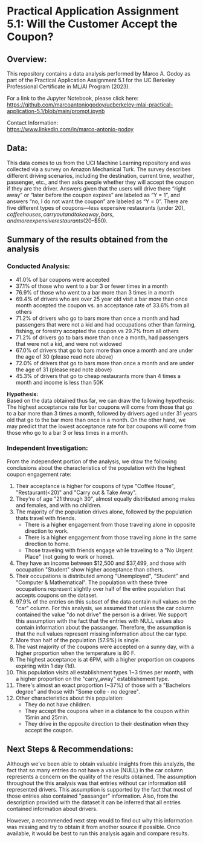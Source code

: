 # Practical Application Assignment 5.1: Will the Customer Accept the Coupon?

## Overview:
This repository contains a data analysis performed by Marco A. Godoy as part of the Practical Application Assignment 5.1 for the UC Berkeley Professional Certificate in ML/AI Program (2023).   

For a link to the Jupyter Notebook, please click here: <br/>
https://github.com/marcoantoniogodoy/ucberkeley-mlai-practical-application-5.1/blob/main/prompt.ipynb

Contact Information:<br/>
https://www.linkedin.com/in/marco-antonio-godoy

## Data:
This data comes to us from the UCI Machine Learning repository and was collected via a survey on Amazon Mechanical Turk. The survey describes different driving scenarios, including the destination, current time, weather, passenger, etc., and then asks people whether they will accept the coupon if they are the driver. Answers given that the users will drive there “right away” or “later before the coupon expires” are labeled as “Y = 1”, and answers “no, I do not want the coupon” are labeled as “Y = 0”. There are five different types of coupons—less expensive restaurants (under $20), coffee houses, carry out and take away, bars, and more expensive restaurants ($20–$50).

## Summary of the results obtained from the analysis

### Conducted Analysis:
- 41.0% of bar coupons were accepted
- 37.1% of those who went to a bar 3 or fewer times in a month
- 76.9% of those who went to a bar more than 3 times in a month
- 69.4% of drivers who are over 25 year old visit a bar more than once month accepted the coupon vs. an acceptance rate of 33.6% from all others
- 71.2% of drivers who go to bars more than once a month and had passengers that were not a kid and had occupations other than farming, fishing, or forestry accepted the coupon vs 29.7% from all others
- 71.2% of drivers go to bars more than once a month, had passengers that were not a kid, and were not widowed
- 67.0% of drivers that go to bars more than once a month and are under the age of 30 (please read note above)
- 72.0% of drivers that go to bars more than once a month and are under the age of 31 (please read note above)
- 45.3% of drivers that go to cheap restaurants more than 4 times a month and income is less than 50K


<b>Hypothesis:</b></br>
Based on the data obtained thus far, we can draw the following hypothesis:
The highest acceptance rate for bar coupons will come from those that go to a bar more than 3 times a month, followed by drivers aged under 31 years old that go to the bar more than once in a month. On the other hand, we may predict that the lowest acceptance rate for bar coupons will come from those who go to a bar 3 or less times in a month. 


### Independent Investigation:
From the independent portion of the analysis, we draw the following conclusions about the characteristics of the population with the highest coupon engagement rate:

1. Their acceptance is higher for coupons of type "Coffee House", "Restaurant(<20)" and "Carry out & Take Away". 
2. They're of age "21 through 30", almost equally distributed among males and females, and with no children.   
3. The majority of the population drives alone, followed by the population thats travel with friends.
    - There is a higher engagement from those traveling alone in opposite direction to work. 
    - There is a higher engagement from those traveling alone in the same direction to home. 
    - Those traveling with friends engage while traveling to a "No Urgent Place" (not going to work or home).
4. They have an income between $12,500 and $37,499, and those with occupation "Student" show higher acceptance than others. 
5. Their occupations is distributed among "Unemployed", "Student" and "Computer & Mathematical". The population with these three occupations represent slightly over half of the entire population that accepts coupons on the dataset. 
6. 97.9% of the entries on this subset of the data contain null values on the "car" column. For this analysis, we assumed that unless the car column contained the value "do not drive" the person is a driver. We support this assumption with the fact that the entries with NULL values also contain information about the passanger. Therefore, the assumption is that the null values represent missing information about the car type.
7. More than half of the population (57.9%) is single.
8. The vast majority of the coupons were accepted on a sunny day, with a higher proportion when the temperature is 80 F. 
9. The highest acceptance is at 6PM, with a higher proportion on coupons expiring witin 1 day (1d).  
10. This population visits all establishment types 1~3 times per month, with a higher proportion on the "carry_away" establishement type.   
11. There's almost an exact proportion (~37%) of those with a "Bachelors degree" and those with "Some colle - no degree".  
12. Other characteristics about this population: 
	- They do not have children.
	- They accept the coupons when in a distance to the coupon within 15min and 25min.
	- They drive in the opposite direction to their destination when they accept the coupon.

## Next Steps & Recommendations:
Although we've been able to obtain valuable insights from this analyzis, the fact that so many entries do not have a value (NULL) in the car column represents a concern on the quality of the results obtained. The assumption throughout the this analysis was that entries without car information still represented drivers. This assumption is supported by the fact that most of those entries also contained "passanger" information. Also, from the description provided with the dataset it can be inferred that all entries contained information about drivers. 

However, a recommended next step would to find out why this information was missing and try to obtain it from another source if possible. Once available, it would be best to run this analysis again and compare results.
